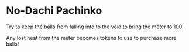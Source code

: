 # No-Dachi Pachinko

Try to keep the balls from falling into to the void to bring the meter to 100!

Any lost heat from the meter becomes tokens to use to purchase more balls!

